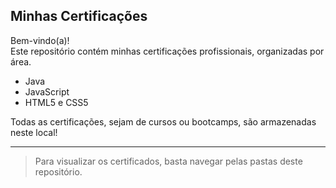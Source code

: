 ## Minhas Certificações

Bem-vindo(a)!  
Este repositório contém minhas certificações profissionais, organizadas por área.

- Java
- JavaScript
- HTML5 e CSS5

Todas as certificações, sejam de cursos ou bootcamps, são armazenadas neste local!  

---
> Para visualizar os certificados, basta navegar pelas pastas deste repositório.
